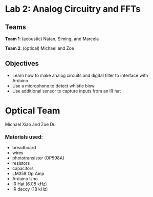 # Lab 2: Analog Circuitry and FFTs
## Teams

**Team 1**: (acoustic) Natan, Siming, and Marcela

**Team 2**: (optical) Michael and Zoe

## Objectives

* Learn how to make analog circuits and digital filter to interface with Arduino
* Use a microphone to detect whistle blow
* Use additional sensor to capture inputs from an IR hat

# Optical Team

Michael Xiao and Zoe Du

### Materials used:
* breadboard
* wires
* phototransistor (OP598A)
* resistors
* capacitors
* LM358 Op Amp
* Arduino Uno
* IR Hat (6.08 kHz)
* IR decoy (18 kHz)
